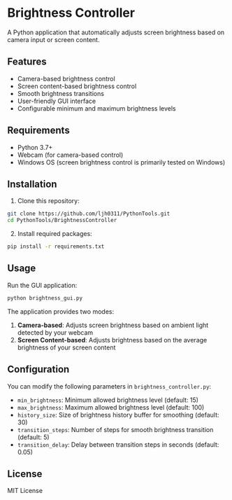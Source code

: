 # Brightness Controller

A Python application that automatically adjusts screen brightness based on camera input or screen content.

## Features

- Camera-based brightness control
- Screen content-based brightness control
- Smooth brightness transitions
- User-friendly GUI interface
- Configurable minimum and maximum brightness levels

## Requirements

- Python 3.7+
- Webcam (for camera-based control)
- Windows OS (screen brightness control is primarily tested on Windows)

## Installation

1. Clone this repository:
```bash
git clone https://github.com/ljh0311/PythonTools.git
cd PythonTools/BrightnessController
```

2. Install required packages:
```bash
pip install -r requirements.txt
```

## Usage

Run the GUI application:
```bash
python brightness_gui.py
```

The application provides two modes:
1. **Camera-based**: Adjusts screen brightness based on ambient light detected by your webcam
2. **Screen Content-based**: Adjusts brightness based on the average brightness of your screen content

## Configuration

You can modify the following parameters in `brightness_controller.py`:
- `min_brightness`: Minimum allowed brightness level (default: 15)
- `max_brightness`: Maximum allowed brightness level (default: 100)
- `history_size`: Size of brightness history buffer for smoothing (default: 30)
- `transition_steps`: Number of steps for smooth brightness transition (default: 5)
- `transition_delay`: Delay between transition steps in seconds (default: 0.05)

## License

MIT License 